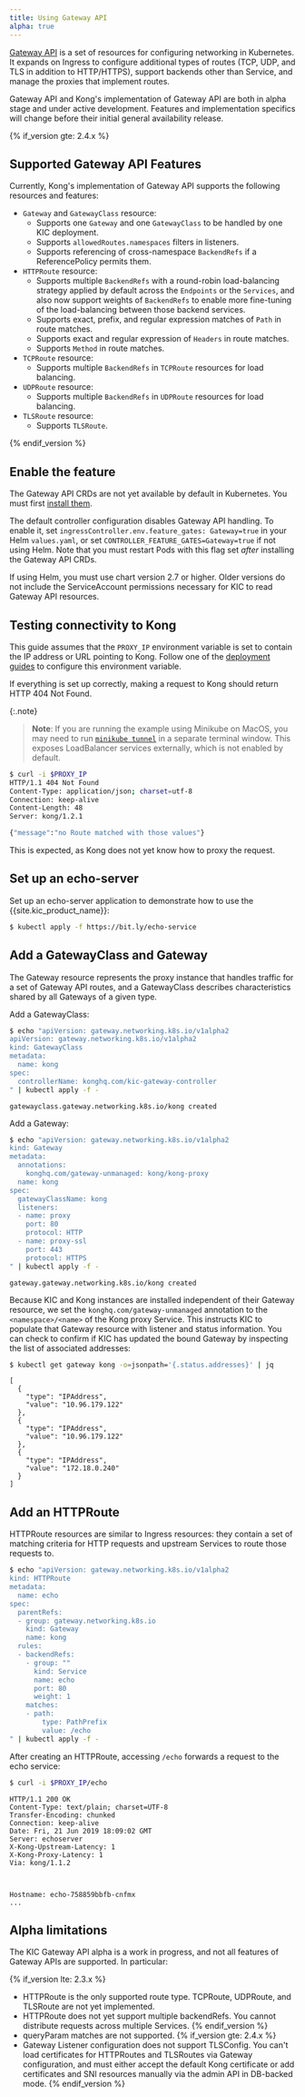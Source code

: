 ```yaml
---
title: Using Gateway API
alpha: true
---
```


[Gateway API](https://gateway-api.sigs.k8s.io/) is a set of resources for
configuring networking in Kubernetes. It expands on Ingress to configure
additional types of routes (TCP, UDP, and TLS in addition to HTTP/HTTPS),
support backends other than Service, and manage the proxies that implement
routes.

Gateway API and Kong's implementation of Gateway API are both in alpha stage and
under active development. Features and implementation specifics will change
before their initial general availability release.

{% if_version gte: 2.4.x %}
## Supported Gateway API Features

Currently, Kong's implementation of Gateway API supports the following resources
and features:

- `Gateway` and `GatewayClass` resource:
  - Supports one `Gateway` and one `GatewayClass` to be handled by one KIC deployment.
  - Supports `allowedRoutes.namespaces` filters in listeners.
  - Supports referencing of cross-namespace `BackendRefs` if a ReferencePolicy permits them.
- `HTTPRoute` resource:
  - Supports multiple `BackendRefs` with a round-robin load-balancing strategy applied by default across the `Endpoints` or the `Services`, 
  and also now support weights of `BackendRefs` to enable more fine-tuning of the load-balancing between those backend services.
  - Supports exact, prefix, and regular expression matches of `Path` in route matches.
  - Supports exact and regular expression of `Headers` in route matches.
  - Supports `Method` in route matches.
- `TCPRoute` resource:
  - Supports multiple `BackendRefs` in `TCPRoute` resources for load balancing.
- `UDPRoute` resource:
  - Supports multiple `BackendRefs` in `UDPRoute` resources for load balancing.
- `TLSRoute` resource:
  - Supports `TLSRoute`.

{% endif_version %}


## Enable the feature

The Gateway API CRDs are not yet available by default in Kubernetes. You must
first [install them](https://gateway-api.sigs.k8s.io/v1alpha2/guides/getting-started/#installing-gateway-api-crds-manually).

The default controller configuration disables Gateway API handling. To enable
it, set `ingressController.env.feature_gates: Gateway=true` in your Helm
`values.yaml`, or set `CONTROLLER_FEATURE_GATES=Gateway=true` if not using Helm.
Note that you must restart Pods with this flag set _after_ installing the
Gateway API CRDs.

If using Helm, you must use chart version 2.7 or higher. Older versions do not
include the ServiceAccount permissions necessary for KIC to read Gateway API
resources.

## Testing connectivity to Kong

This guide assumes that the `PROXY_IP` environment variable is
set to contain the IP address or URL pointing to Kong.
Follow one of the
[deployment guides](/kubernetes-ingress-controller/{{page.kong_version}}/deployment/overview) to configure this environment variable.

If everything is set up correctly, making a request to Kong should return
HTTP 404 Not Found.

{:.note}
> **Note**: If you are running the example using Minikube on MacOS, you may need 
to run [`minikube tunnel`](https://minikube.sigs.k8s.io/docs/handbook/accessing/#loadbalancer-access)
in a separate terminal window.  This exposes LoadBalancer services 
externally, which is not enabled by default.

```bash
$ curl -i $PROXY_IP
HTTP/1.1 404 Not Found
Content-Type: application/json; charset=utf-8
Connection: keep-alive
Content-Length: 48
Server: kong/1.2.1

{"message":"no Route matched with those values"}
```

This is expected, as Kong does not yet know how to proxy the request.

## Set up an echo-server

Set up an echo-server application to demonstrate how
to use the {{site.kic_product_name}}:

```bash
$ kubectl apply -f https://bit.ly/echo-service
```

## Add a GatewayClass and Gateway

The Gateway resource represents the proxy instance that handles traffic for a
set of Gateway API routes, and a GatewayClass describes characteristics shared
by all Gateways of a given type.

Add a GatewayClass:

```bash
$ echo "apiVersion: gateway.networking.k8s.io/v1alpha2
apiVersion: gateway.networking.k8s.io/v1alpha2
kind: GatewayClass
metadata:
  name: kong
spec:
  controllerName: konghq.com/kic-gateway-controller
" | kubectl apply -f -
```

```
gatewayclass.gateway.networking.k8s.io/kong created
```

Add a Gateway: 

```bash
$ echo "apiVersion: gateway.networking.k8s.io/v1alpha2
kind: Gateway
metadata:
  annotations:
    konghq.com/gateway-unmanaged: kong/kong-proxy
  name: kong
spec:
  gatewayClassName: kong
  listeners:
  - name: proxy
    port: 80
    protocol: HTTP
  - name: proxy-ssl
    port: 443
    protocol: HTTPS
" | kubectl apply -f -
```

```
gateway.gateway.networking.k8s.io/kong created
```

Because KIC and Kong instances are installed independent of their Gateway
resource, we set the `konghq.com/gateway-unmanaged` annotation to the
`<namespace>/<name>` of the Kong proxy Service. This instructs KIC to populate
that Gateway resource with listener and status information. You can check to
confirm if KIC has updated the bound Gateway by inspecting the list of
associated addresses:

```bash
$ kubectl get gateway kong -o=jsonpath='{.status.addresses}' | jq
```

```
[
  {
    "type": "IPAddress",
    "value": "10.96.179.122"
  },
  {
    "type": "IPAddress",
    "value": "10.96.179.122"
  },
  {
    "type": "IPAddress",
    "value": "172.18.0.240"
  }
]
```

## Add an HTTPRoute

HTTPRoute resources are similar to Ingress resources: they contain a set of
matching criteria for HTTP requests and upstream Services to route those
requests to.

```bash
$ echo "apiVersion: gateway.networking.k8s.io/v1alpha2
kind: HTTPRoute
metadata:
  name: echo
spec:
  parentRefs:
  - group: gateway.networking.k8s.io
    kind: Gateway
    name: kong
  rules:
  - backendRefs:
    - group: ""
      kind: Service
      name: echo
      port: 80
      weight: 1
    matches:
    - path:
        type: PathPrefix
        value: /echo
" | kubectl apply -f -
```

After creating an HTTPRoute, accessing `/echo` forwards a request to the
echo service:

```bash
$ curl -i $PROXY_IP/echo
```

```
HTTP/1.1 200 OK
Content-Type: text/plain; charset=UTF-8
Transfer-Encoding: chunked
Connection: keep-alive
Date: Fri, 21 Jun 2019 18:09:02 GMT
Server: echoserver
X-Kong-Upstream-Latency: 1
X-Kong-Proxy-Latency: 1
Via: kong/1.1.2



Hostname: echo-758859bbfb-cnfmx
...
```

## Alpha limitations

The KIC Gateway API alpha is a work in progress, and not all features of
Gateway APIs are supported. In particular:

{% if_version lte: 2.3.x %}
- HTTPRoute is the only supported route type. TCPRoute, UDPRoute, and TLSRoute
  are not yet implemented.
- HTTPRoute does not yet support multiple backendRefs. You cannot distribute
  requests across multiple Services.
{% endif_version %}
- queryParam matches are not supported.
{% if_version gte: 2.4.x %}
- Gateway Listener configuration does not support TLSConfig. You can't
  load certificates for HTTPRoutes and TLSRoutes via Gateway
  configuration, and must either accept the default Kong certificate or add
  certificates and SNI resources manually via the admin API in DB-backed mode.
{% endif_version %}

